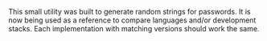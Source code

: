 This small utility was built to generate random strings for passwords. It is now
being used as a reference to compare languages and/or development stacks. Each
implementation with matching versions should work the same.